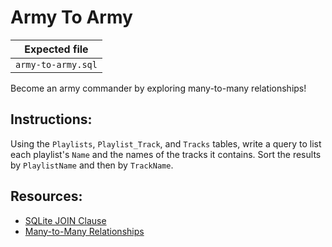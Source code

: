 # Army To Army

| Expected file |
| ------------- |
| `army-to-army.sql` |

Become an army commander by exploring many-to-many relationships!

## Instructions:

Using the `Playlists`, `Playlist_Track`, and `Tracks` tables, write a query to list each playlist's `Name` and the names of the tracks it contains. Sort the results by `PlaylistName` and then by `TrackName`.

## Resources:

- [SQLite JOIN Clause](https://www.sqlite.org/syntax/join-clause.html)
- [Many-to-Many Relationships](https://en.wikipedia.org/wiki/Many-to-many_(data_model))